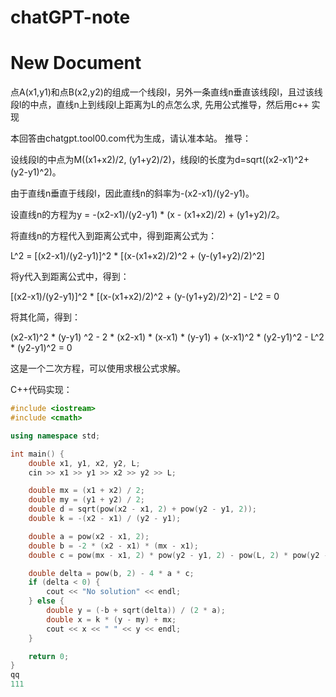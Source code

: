 # chatGPT-note
# New Document
点A(x1,y1)和点B(x2,y2)的组成一个线段l，另外一条直线n垂直该线段l，且过该线段l的中点，直线n上到线段l上距离为L的点怎么求, 先用公式推导，然后用c++  实现

本回答由chatgpt.tool00.com代为生成，请认准本站。
推导：

设线段l的中点为M((x1+x2)/2, (y1+y2)/2)，线段l的长度为d=sqrt((x2-x1)^2+(y2-y1)^2)。

由于直线n垂直于线段l，因此直线n的斜率为-(x2-x1)/(y2-y1)。

设直线n的方程为y = -(x2-x1)/(y2-y1) * (x - (x1+x2)/2) + (y1+y2)/2。

将直线n的方程代入到距离公式中，得到距离公式为：

L^2 = [(x2-x1)/(y2-y1)]^2 * [(x-(x1+x2)/2)^2 + (y-(y1+y2)/2)^2]

将y代入到距离公式中，得到：

[(x2-x1)/(y2-y1)]^2 * [(x-(x1+x2)/2)^2 + (y-(y1+y2)/2)^2] - L^2 = 0

将其化简，得到：

(x2-x1)^2 * (y-y1) ^2 - 2 * (x2-x1) * (x-x1) * (y-y1) + (x-x1)^2 * (y2-y1)^2 - L^2 * (y2-y1)^2 = 0

这是一个二次方程，可以使用求根公式求解。

C++代码实现：

```cpp
#include <iostream>
#include <cmath>

using namespace std;

int main() {
    double x1, y1, x2, y2, L;
    cin >> x1 >> y1 >> x2 >> y2 >> L;

    double mx = (x1 + x2) / 2;
    double my = (y1 + y2) / 2;
    double d = sqrt(pow(x2 - x1, 2) + pow(y2 - y1, 2));
    double k = -(x2 - x1) / (y2 - y1);

    double a = pow(x2 - x1, 2);
    double b = -2 * (x2 - x1) * (mx - x1);
    double c = pow(mx - x1, 2) * pow(y2 - y1, 2) - pow(L, 2) * pow(y2 - y1, 2);

    double delta = pow(b, 2) - 4 * a * c;
    if (delta < 0) {
        cout << "No solution" << endl;
    } else {
        double y = (-b + sqrt(delta)) / (2 * a);
        double x = k * (y - my) + mx;
        cout << x << " " << y << endl;
    }

    return 0;
}
qq
111
